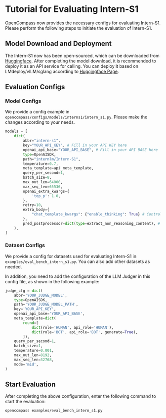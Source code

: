 # Tutorial for Evaluating Intern-S1

OpenCompass now provides the necessary configs for evaluating Intern-S1. Please perform the following steps to initiate the evaluation of Intern-S1.

## Model Download and Deployment

The Intern-S1 now has been open-sourced, which can be downloaded from [Huggingface](https://huggingface.co/internlm/Intern-S1).
After completing the model download, it is recommended to deploy it as an API service for calling.
You can deploy it based on LMdeploy/vlLM/sglang according to [Huggingface Page](https://huggingface.co/internlm/Intern-S1).

## Evaluation Configs

### Model Configs

We provide a config example in `opencompass/configs/models/interns1/intern_s1.py`.
Please make the changes according to your needs.

```python
models = [
    dict(
        abbr="intern-s1",
        key="YOUR_API_KEY", # Fill in your API KEY here
        openai_api_base="YOUR_API_BASE", # Fill in your API BASE here
        type=OpenAISDK,
        path="internlm/Intern-S1",
        temperature=0.7,
        meta_template=api_meta_template,
        query_per_second=1,
        batch_size=8,
        max_out_len=64000,
        max_seq_len=65536,
        openai_extra_kwargs={
            'top_p': 1.0,
        },
        retry=10,
        extra_body={
            "chat_template_kwargs": {"enable_thinking": True} # Control the thinking mode when deploying the model based on vllm or sglang
        },
        pred_postprocessor=dict(type=extract_non_reasoning_content), # Extract non-reasoning contents when opening the thinking mode
    ),
]
```

### Dataset Configs

We provide a config for datasets used for evaluating Intern-S1 in `examples/eval_bench_intern_s1.py`.
You can also add other datasets as needed.

In addition, you need to add the configuration of the LLM Judger in this config file, as shown in the following example:

```python
judge_cfg = dict(
    abbr='YOUR_JUDGE_MODEL',
    type=OpenAISDK,
    path='YOUR_JUDGE_MODEL_PATH',
    key='YOUR_API_KEY',
    openai_api_base='YOUR_API_BASE',
    meta_template=dict(
        round=[
            dict(role='HUMAN', api_role='HUMAN'),
            dict(role='BOT', api_role='BOT', generate=True),
        ]),
    query_per_second=1,
    batch_size=1,
    temperature=0.001,
    max_out_len=8192,
    max_seq_len=32768,
    mode='mid',
)
```

## Start Evaluation

After completing the above configuration,
enter the following command to start the evaluation:

```bash
opencompass examples/eval_bench_intern_s1.py
```

